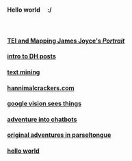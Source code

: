 #### Hello world &nbsp; &nbsp; :/
&nbsp;

#### [TEI and Mapping James Joyce's *Portrait*](./posts/007_joyce_portrait.md)

#### [intro to DH posts](./posts/006_dhum_70000.md)

#### [text mining](./posts/006_praxis_textmining.md)

#### [hannimalcrackers.com](./posts/005_hannimalcrackers.md)

#### [google vision sees things](./posts/004_googlevision.md)

#### [adventure into chatbots](./posts/002_chatbot.md)

#### [original adventures in parseltongue](./posts/001_parseltongue.md)

#### [hello world](./posts/000_helloworld.md)
